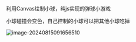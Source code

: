利用Canvas绘制小球，纯js实现的弹球小游戏

小球碰撞会变色，自己控制的小球可以把其他小球吃掉

![image-20240815091656510](https://gitee.com/typhome/typora-image-library/raw/master/img/image-20240815091656510.png)
